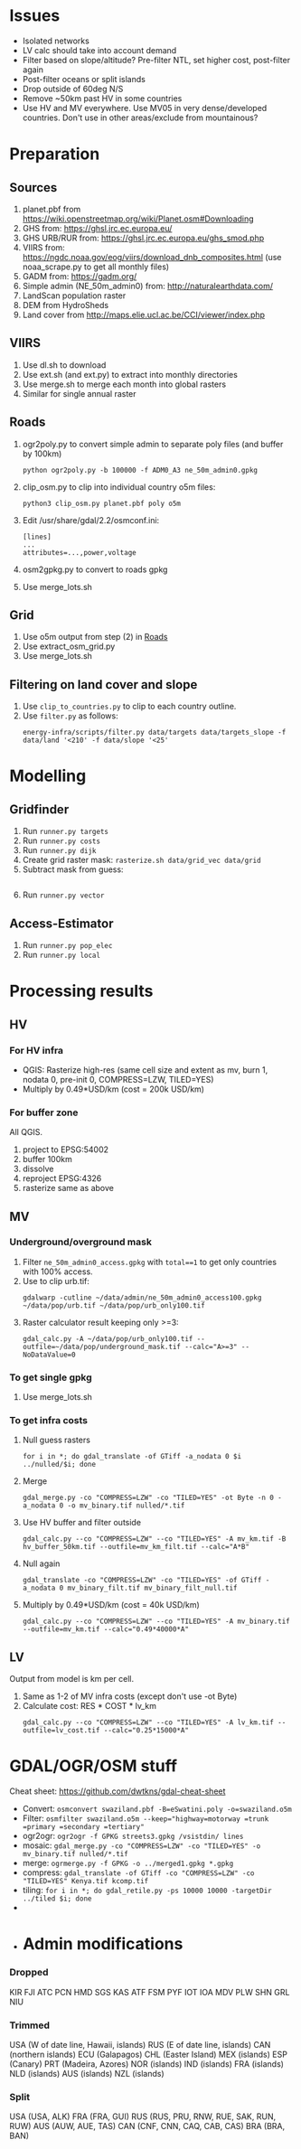 # Issues
- Isolated networks
- LV calc should take into account demand
- Filter based on slope/altitude? Pre-filter NTL, set higher cost, post-filter again
- Post-filter oceans or split islands
- Drop outside of 60deg N/S
- Remove ~50km past HV in some countries
- Use HV and MV everywhere. Use MV05 in very dense/developed countries. Don't use in other areas/exclude from mountainous?

# Preparation
## Sources
1. planet.pbf from https://wiki.openstreetmap.org/wiki/Planet.osm#Downloading
2. GHS from: https://ghsl.jrc.ec.europa.eu/
3. GHS URB/RUR from: https://ghsl.jrc.ec.europa.eu/ghs_smod.php
4. VIIRS from: https://ngdc.noaa.gov/eog/viirs/download_dnb_composites.html (use noaa_scrape.py to get all monthly files)
5. GADM from: https://gadm.org/
6. Simple admin (NE_50m_admin0) from: http://naturalearthdata.com/
7. LandScan population raster
8. DEM from HydroSheds
9. Land cover from http://maps.elie.ucl.ac.be/CCI/viewer/index.php

## VIIRS
1. Use dl.sh to download
2. Use ext.sh (and ext.py) to extract into monthly directories
3. Use merge.sh to merge each month into global rasters
4. Similar for single annual raster

## Roads
1. ogr2poly.py to convert simple admin to separate poly files (and buffer by 100km)
    ```
    python ogr2poly.py -b 100000 -f ADM0_A3 ne_50m_admin0.gpkg
    ```

2. clip_osm.py to clip into individual country o5m files:
    ```
    python3 clip_osm.py planet.pbf poly o5m
    ```

3. Edit /usr/share/gdal/2.2/osmconf.ini:
    ```
    [lines]
    ...
    attributes=...,power,voltage
    ```

3. osm2gpkg.py to convert to roads gpkg
3. Use merge_lots.sh

## Grid
1. Use o5m output from step (2) in [Roads](Roads)
2. Use extract_osm_grid.py
3. Use merge_lots.sh

## Filtering on land cover and slope
1. Use `clip_to_countries.py` to clip to each country outline.
2. Use `filter.py` as follows:
    ```
    energy-infra/scripts/filter.py data/targets data/targets_slope -f data/land '<210' -f data/slope '<25'
    ```

# Modelling
## Gridfinder
1. Run `runner.py targets`
2. Run `runner.py costs`
3. Run `runner.py dijk`
4. Create grid raster mask: `rasterize.sh data/grid_vec data/grid`
5. Subtract mask from guess:
    ```

    ```
6. Run `runner.py vector`

## Access-Estimator
1. Run `runner.py pop_elec`
2. Run `runner.py local`

# Processing results
## HV
### For HV infra
- QGIS: Rasterize high-res (same cell size and extent as mv, burn 1, nodata 0, pre-init 0, COMPRESS=LZW, TILED=YES)
- Multiply by 0.49*USD/km (cost = 200k USD/km)

### For buffer zone
All QGIS.
1. project to EPSG:54002
2. buffer 100km
3. dissolve
4. reproject EPSG:4326
5. rasterize same as above

## MV
### Underground/overground mask
1. Filter `ne_50m_admin0_access.gpkg` with `total==1` to get only countries with 100% access.
2. Use to clip urb.tif:
    ```
    gdalwarp -cutline ~/data/admin/ne_50m_admin0_access100.gpkg ~/data/pop/urb.tif ~/data/pop/urb_only100.tif
    ```
3. Raster calculator result keeping only >=3:
    ```
    gdal_calc.py -A ~/data/pop/urb_only100.tif --outfile=~/data/pop/underground_mask.tif --calc="A>=3" --NoDataValue=0
    ```

### To get single gpkg
1. Use merge_lots.sh

### To get infra costs
1. Null guess rasters
    ```
    for i in *; do gdal_translate -of GTiff -a_nodata 0 $i ../nulled/$i; done
    ```

2. Merge
    ```
    gdal_merge.py -co "COMPRESS=LZW" -co "TILED=YES" -ot Byte -n 0 -a_nodata 0 -o mv_binary.tif nulled/*.tif
    ```

3. Use HV buffer and filter outside
    ```
    gdal_calc.py --co "COMPRESS=LZW" --co "TILED=YES" -A mv_km.tif -B hv_buffer_50km.tif --outfile=mv_km_filt.tif --calc="A*B"
    ```

4. Null again
    ```
    gdal_translate -co "COMPRESS=LZW" -co "TILED=YES" -of GTiff -a_nodata 0 mv_binary_filt.tif mv_binary_filt_null.tif
    ```

5. Multiply by 0.49*USD/km (cost = 40k USD/km)
    ```
    gdal_calc.py --co "COMPRESS=LZW" --co "TILED=YES" -A mv_binary.tif --outfile=mv_km.tif --calc="0.49*40000*A"
    ```

## LV
Output from model is km per cell.
1. Same as 1-2 of MV infra costs (except don't use -ot Byte)
2. Calculate cost: RES * COST * lv_km
    ```
    gdal_calc.py --co "COMPRESS=LZW" --co "TILED=YES" -A lv_km.tif --outfile=lv_cost.tif --calc="0.25*15000*A"
    ```

# GDAL/OGR/OSM stuff

Cheat sheet: https://github.com/dwtkns/gdal-cheat-sheet

- Convert: `osmconvert swaziland.pbf -B=eSwatini.poly -o=swaziland.o5m`
- Filter: `osmfilter swaziland.o5m --keep="highway=motorway =trunk =primary =secondary =tertiary"`
- ogr2ogr: `ogr2ogr -f GPKG streets3.gpkg /vsistdin/ lines`
- mosaic: `gdal_merge.py -co "COMPRESS=LZW" -co "TILED=YES" -o mv_binary.tif nulled/*.tif`
- merge: `ogrmerge.py -f GPKG -o ../merged1.gpkg *.gpkg`
- compress: `gdal_translate -of GTiff -co "COMPRESS=LZW" -co "TILED=YES" Kenya.tif kcomp.tif`
- tiling: `for i in *; do gdal_retile.py -ps 10000 10000 -targetDir ../tiled $i; done`
-
- # Admin modifications
### Dropped
KIR FJI ATC PCN HMD SGS KAS ATF FSM PYF IOT IOA MDV PLW SHN GRL NIU

### Trimmed
USA (W of date line, Hawaii, islands)
RUS (E of date line, islands)
CAN (northern islands)
ECU (Galapagos)
CHL (Easter Island)
MEX (islands)
ESP (Canary)
PRT (Madeira, Azores)
NOR (islands)
IND (islands)
FRA (islands)
NLD (islands)
AUS (islands)
NZL (islands)

### Split
USA (USA, ALK)
FRA (FRA, GUI)
RUS (RUS, PRU, RNW, RUE, SAK, RUN, RUW)
AUS (AUW, AUE, TAS)
CAN (CNF, CNN, CAQ, CAB, CAS)
BRA (BRA, BAN)

